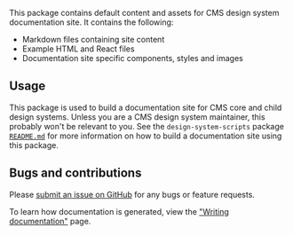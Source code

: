 This package contains default content and assets for CMS design system documentation site. It contains the following:

- Markdown files containing site content
- Example HTML and React files
- Documentation site specific components, styles and images

## Usage

This package is used to build a documentation site for CMS core and child design systems. Unless you are a CMS design system maintainer, this probably won't be relevant to you. See the `design-system-scripts` package [`README.md`](https://github.com/CMSgov/design-system/blob/master/packages/design-system-scripts/README.md) for more information on how to build a documentation site using this package.

## Bugs and contributions

Please [submit an issue on GitHub](https://github.com/CMSgov/design-system) for any bugs or feature requests.

To learn how documentation is generated, view the ["Writing documentation"](https://github.com/CMSgov/design-system/blob/master/guides/WRITING-DOCUMENTATION.md) page.

